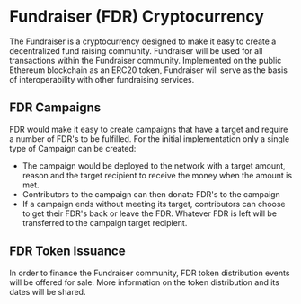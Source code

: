 # Fundraiser (FDR) Cryptocurrency
The Fundraiser is a cryptocurrency designed to make it easy to create a decentralized fund raising community. Fundraiser will be used for all transactions within the Fundraiser community. Implemented on the public Ethereum blockchain as an ERC20 token, Fundraiser will serve as the basis of interoperability with other fundraising services.

## FDR Campaigns
FDR would make it easy to create campaigns that have a target and require a number of FDR's to be fulfilled.
For the initial implementation only a single type of Campaign can be created:
- The campaign would be deployed to the network with a target amount, reason and the target recipient to receive the money when the amount is met.
- Contributors to the campaign can then donate FDR's to the campaign
- If a campaign ends without meeting its target, contributors can choose to get their FDR's back or leave the FDR. Whatever FDR is left will be transferred to the campaign target recipient.

## FDR Token Issuance
In order to finance the Fundraiser community, FDR token distribution events will be offered for sale.
More information on the token distribution and its dates will be shared.